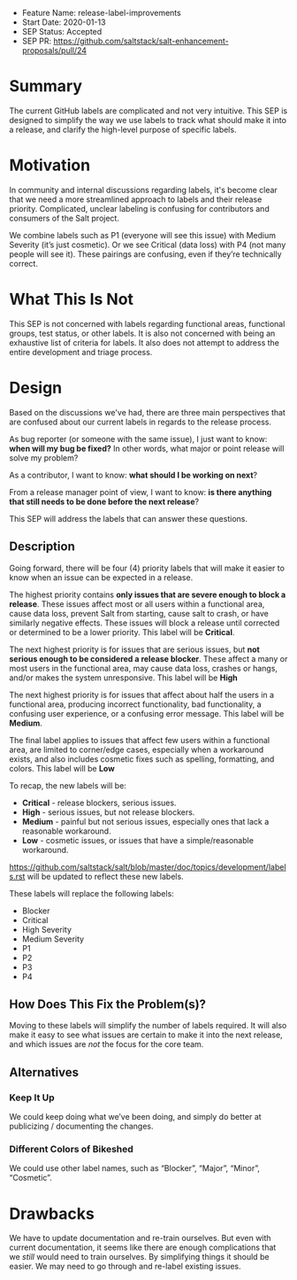 - Feature Name: release-label-improvements
- Start Date: 2020-01-13
- SEP Status: Accepted
- SEP PR: https://github.com/saltstack/salt-enhancement-proposals/pull/24

# Summary
[summary]: #summary

The current GitHub labels are complicated and not very intuitive. This SEP is
designed to simplify the way we use labels to track what should make it into a
release, and clarify the high-level purpose of specific labels.

# Motivation
[motivation]: #motivation

In community and internal discussions regarding labels, it's become clear that
we need a more streamlined approach to labels and their release priority.
Complicated, unclear labeling is confusing for contributors and consumers of
the Salt project.

We combine labels such as P1 (everyone will see this issue) with Medium
Severity (it’s just cosmetic). Or we see Critical (data loss) with P4 (not many
people will see it). These pairings are confusing, even if they’re technically
correct.

# What This Is Not

This SEP is not concerned with labels regarding functional areas, functional
groups, test status, or other labels. It is also not concerned with being an
exhaustive list of criteria for labels. It also does not attempt to address the
entire development and triage process.

# Design
[design]: #detailed-design

Based on the discussions we've had, there are three main perspectives that are
confused about our current labels in regards to the release process.

As bug reporter (or someone with the same issue), I just want to know: **when
will my bug be fixed?** In other words, what major or point release will
solve my problem?

As a contributor, I want to know: **what should I be working on next**?

From a release manager point of view, I want to know: **is there anything that
still needs to be done before the next release**?

This SEP will address the labels that can answer these questions.

## Description

Going forward, there will be four (4) priority labels that will make it easier
to know when an issue can be expected in a release.

The highest priority contains **only issues that are severe enough to block a
release**. These issues affect most or all users within a functional area,
cause data loss, prevent Salt from starting, cause salt to crash, or have
similarly negative effects. These issues will block a release until corrected
or determined to be a lower priority. This label will be **Critical**.

The next highest priority is for issues that are serious issues, but **not
serious enough to be considered a release blocker**. These affect a many or
most users in the functional area, may cause data loss, crashes or hangs,
and/or makes the system unresponsive. This label will be **High**

The next highest priority is for issues that affect about half the users in a
functional area, producing incorrect functionality, bad functionality, a
confusing user experience, or a confusing error message. This label will be
**Medium**.

The final label applies to issues that affect few users within a functional
area, are limited to corner/edge cases, especially when a workaround exists,
and also includes cosmetic fixes such as spelling, formatting, and colors. This
label will be **Low**

To recap, the new labels will be:

- **Critical** - release blockers, serious issues.
- **High** - serious issues, but not release blockers.
- **Medium** - painful but not serious issues, especially ones that lack a
  reasonable workaround.
- **Low** - cosmetic issues, or issues that have a simple/reasonable
  workaround.

https://github.com/saltstack/salt/blob/master/doc/topics/development/labels.rst
will be updated to reflect these new labels.

These labels will replace the following labels:

- Blocker
- Critical
- High Severity
- Medium Severity
- P1
- P2
- P3
- P4

## How Does This Fix the Problem(s)?

Moving to these labels will simplify the number of labels required. It will
also make it easy to see what issues are certain to make it into the next
release, and which issues are *not* the focus for the core team.

## Alternatives
[alternatives]: #alternatives

### Keep It Up

We could keep doing what we’ve been doing, and simply do better at publicizing
/ documenting the changes.

### Different Colors of Bikeshed

We could use other label names, such as “Blocker”, “Major”, “Minor”,
“Cosmetic”.

# Drawbacks
[drawbacks]: #drawbacks

We have to update documentation and re-train ourselves. But even with current
documentation, it seems like there are enough complications that we *still*
would need to train ourselves. By simplifying things it should be easier. We
may need to go through and re-label existing issues.
